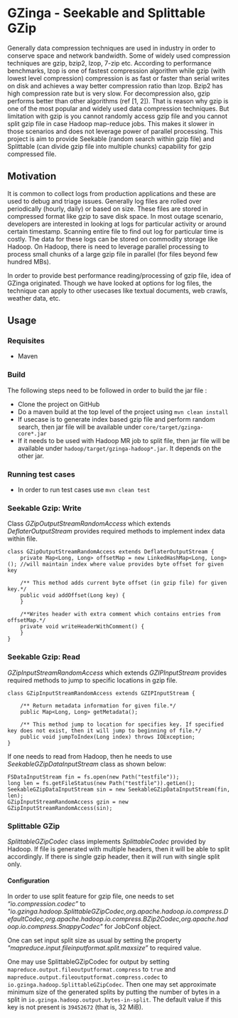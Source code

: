 # GZinga - Seekable and Splittable GZip

Generally data compression techniques are used in industry in order to conserve space and network bandwidth. Some of widely used compression techniques are  gzip, bzip2, lzop, 7-zip etc. According to performance benchmarks, lzop is one of fastest compression algorithm while gzip (with lowest level compression) compression is as fast or faster than serial writes on disk and achieves a way better compression ratio than lzop. Bzip2 has high compression rate but is very slow. For decompression also, gzip performs better than other algorithms (ref [1, 2]). That is reason why gzip is one of the most popular and widely used data compression techniques. But limitation with gzip is you cannot randomly access gzip file and you cannot split gzip file in case Hadoop map-reduce jobs. This makes it slower in those scenarios and does not leverage power of parallel processing. This project is aim to provide Seekable (random search within gzip file) and Splittable (can divide gzip file into multiple chunks) capability for gzip compressed file.

## Motivation
It is common to collect logs from production applications and these are used to debug and triage issues. Generally log files are rolled over periodically (hourly, daily) or based on size.  These files are stored in compressed format like gzip to save disk space. In most outage scenario, developers are interested in looking at logs for particular activity or around certain timestamp. Scanning entire file to find out log for particular time is costly. The data for these logs can be stored on commodity storage like Hadoop. On Hadoop, there is need to leverage parallel processing to process small chunks of a large gzip file in parallel (for files beyond few hundred MBs).

In order to provide best performance reading/processing of gzip file, idea of GZinga originated. Though we have looked at options for log files, the technique can apply to other usecases like textual documents, web crawls, weather data, etc.

## Usage

### Requisites
 * Maven

### Build
The following steps need to be followed in order to build the jar file :
 * Clone the project on GitHub
 * Do a maven build at the top level of the project using `mvn clean install`
 * If usecase is to generate index based gzip file and perform random search, then jar file will be available under `core/target/gzinga-core*.jar`
 * If it needs to be used with Hadoop MR job to split file, then jar file will be available under `hadoop/target/gzinga-hadoop*.jar`. It depends on the other jar.

### Running test cases
 * In order to run test cases use `mvn clean test`

### Seekable Gzip: Write
Class *GZipOutputStreamRandomAccess* which extends *DeflaterOutputStream* provides required methods to implement index data within file.

    class GZipOutputStreamRandomAccess extends DeflaterOutputStream {
        private Map<Long, Long> offsetMap = new LinkedHashMap<Long, Long>(); //will maintain index where value provides byte offset for given key

        /** This method adds current byte offset (in gzip file) for given key.*/
        public void addOffset(Long key) {
        }

        /**Writes header with extra comment which contains entries from offsetMap.*/
        private void writeHeaderWithComment() {
        }
    }

### Seekable Gzip: Read
*GZipInputStreamRandomAccess* which extends *GZIPInputStream* provides required methods to jump to specific locations in gzip file.

    class GZipInputStreamRandomAccess extends GZIPInputStream {

        /** Return metadata information for given file.*/
        public Map<Long, Long> getMetadata();

        /** This method jump to location for specifies key. If specified key does not exist, then it will jump to beginning of file.*/
        public void jumpToIndex(Long index) throws IOException;
    }

If one needs to read from Hadoop, then he needs to use *SeekableGZipDataInputStream* class as shown below:

    FSDataInputStream fin = fs.open(new Path("testfile"));
    long len = fs.getFileStatus(new Path("testfile")).getLen();
    SeekableGZipDataInputStream sin = new SeekableGZipDataInputStream(fin, len);
    GZipInputStreamRandomAccess gzin = new GZipInputStreamRandomAccess(sin);

### Splittable GZip
*SplittableGZipCodec* class implements *SplittableCodec* provided by Hadoop. If file is generated with multiple headers, then it will be able to split accordingly. If there is single gzip header, then it will run with single split only.

#### Configuration
In order to use split feature for gzip file, one needs to set *“io.compression.codec”* to *"io.gzinga.hadoop.SplittableGZipCodec,org.apache.hadoop.io.compress.DefaultCodec,org.apache.hadoop.io.compress.BZip2Codec,org.apache.hadoop.io.compress.SnappyCodec"* for JobConf object.

One can set input split size as usual by setting the property *"mapreduce.input.fileinputformat.split.maxsize”* to required value.

One may use SplittableGZipCodec for output by setting `mapreduce.output.fileoutputformat.compress` to `true` and `mapreduce.output.fileoutputformat.compress.codec` to `io.gzinga.hadoop.SplittableGZipCodec`.  Then one may set approximate minimum size of the generated splits by putting the number of bytes in a split in `io.gzinga.hadoop.output.bytes-in-split`. The default value if this key is not present is `39452672` (that is, 32 MiB).
